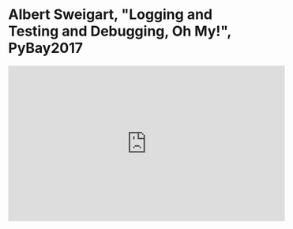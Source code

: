 # Albert Sweigart, "Logging and Testing and Debugging, Oh My!", PyBay2017

<center>
<iframe width="560" height="315" src="https://www.youtube.com/embed/ONCVvS-gDMA" frameborder="0" allowfullscreen></iframe>
</center>
